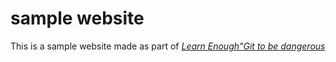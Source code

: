 # sample website

This is a sample website made as part of [*Learn Enough"Git to be dangerous*](http://learnenough.com/git-tutorial)
